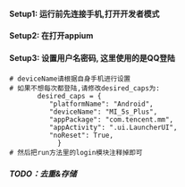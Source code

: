 #### Setup1: 运行前先连接手机,打开开发者模式
#### Setup2: 在打开appium
#### Setup3: 设置用户名密码, 这里使用的是QQ登陆
```
# deviceName请根据自身手机进行设置
# 如果不想每次都登陆,请修改desired_caps为:
       desired_caps = {
          "platformName": "Android",
          "deviceName": "MI_5s_Plus",
          "appPackage": "com.tencent.mm",
          "appActivity": ".ui.LauncherUI",
          "noReset": True,
            }
# 然后把run方法里的login模块注释掉即可
```
##### TODO：去重&存储
